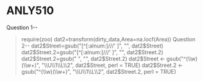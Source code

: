 # ANLY510
Question 1--
> require(zoo)
> dat2=transform(dirty_data,Area=na.locf(Area))
Question 2--
dat2$Street=gsub("[^[:alnum:]///' ]", "", dat2$Street)
dat2$Street.2=gsub("[^[:alnum:]///' ]", "", dat2$Street.2)
dat2$Street.2=gsub(" ", "", dat2$Street.2)
dat2$Street <- gsub("^(\\w)(\\w+)", "\\U\\1\\L\\2", dat2$Street, perl = TRUE)
dat2$Street.2 <- gsub("^(\\w)(\\w+)", "\\U\\1\\L\\2", dat2$Street.2, perl = TRUE)

